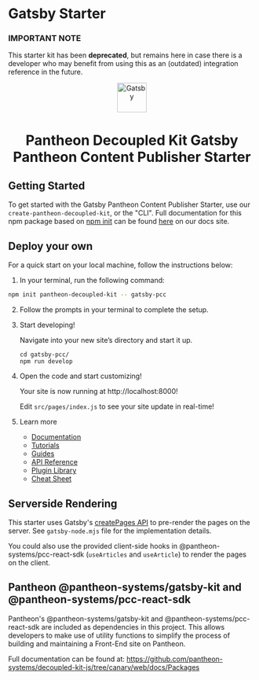 # Gatsby Starter

### IMPORTANT NOTE

This starter kit has been **deprecated**, but remains here in case there is a
developer who may benefit from using this as an (outdated) integration reference
in the future.

<p align="center">
  <a href="https://www.gatsbyjs.com/?utm_source=starter&utm_medium=readme&utm_campaign=minimal-starter">
    <img alt="Gatsby" src="https://www.gatsbyjs.com/Gatsby-Monogram.svg" width="60" />
  </a>
</p>
<h1 align="center">
  Pantheon Decoupled Kit Gatsby Pantheon Content Publisher Starter
</h1>

## Getting Started

To get started with the Gatsby Pantheon Content Publisher Starter, use our
`create-pantheon-decoupled-kit`, or the "CLI". Full documentation for this npm
package based on [npm init](https://docs.npmjs.com/cli/v8/commands/npm-init) can
be found
[here](https://decoupledkit.pantheon.io/docs/frontend-starters/using-the-cli) on
our docs site.

## Deploy your own

For a quick start on your local machine, follow the instructions below:

1. In your terminal, run the following command:

```bash
npm init pantheon-decoupled-kit -- gatsby-pcc
```

2. Follow the prompts in your terminal to complete the setup.

3. Start developing!

   Navigate into your new site’s directory and start it up.

   ```shell
   cd gatsby-pcc/
   npm run develop
   ```

4. Open the code and start customizing!

   Your site is now running at http://localhost:8000!

   Edit `src/pages/index.js` to see your site update in real-time!

5. Learn more

   - [Documentation](https://www.gatsbyjs.com/docs/?utm_source=starter&utm_medium=readme&utm_campaign=minimal-starter)
   - [Tutorials](https://www.gatsbyjs.com/docs/tutorial/?utm_source=starter&utm_medium=readme&utm_campaign=minimal-starter)
   - [Guides](https://www.gatsbyjs.com/docs/how-to/?utm_source=starter&utm_medium=readme&utm_campaign=minimal-starter)
   - [API Reference](https://www.gatsbyjs.com/docs/api-reference/?utm_source=starter&utm_medium=readme&utm_campaign=minimal-starter)
   - [Plugin Library](https://www.gatsbyjs.com/plugins?utm_source=starter&utm_medium=readme&utm_campaign=minimal-starter)
   - [Cheat Sheet](https://www.gatsbyjs.com/docs/cheat-sheet/?utm_source=starter&utm_medium=readme&utm_campaign=minimal-starter)

## Serverside Rendering

This starter uses Gatsby's
[createPages API](https://www.gatsbyjs.com/docs/creating-and-modifying-pages/)
to pre-render the pages on the server. See `gatsby-node.mjs` file for the
implementation details.

You could also use the provided client-side hooks in
@pantheon-systems/pcc-react-sdk (`useArticles` and `useArticle`) to render the
pages on the client.

## Pantheon @pantheon-systems/gatsby-kit and @pantheon-systems/pcc-react-sdk

Pantheon's @pantheon-systems/gatsby-kit and @pantheon-systems/pcc-react-sdk are
included as dependencies in this project. This allows developers to make use of
utility functions to simplify the process of building and maintaining a
Front-End site on Pantheon.

Full documentation can be found at:
https://github.com/pantheon-systems/decoupled-kit-js/tree/canary/web/docs/Packages
